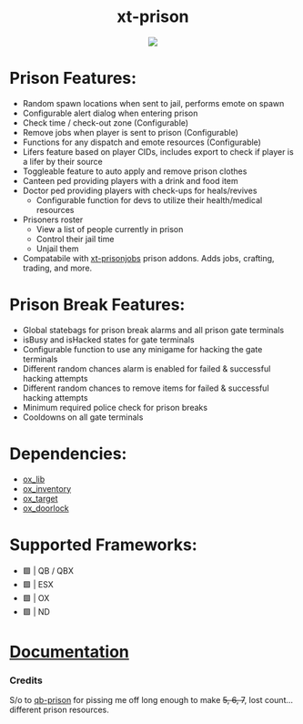 <div align="center">
  <h1>xt-prison</h1>
  <a href="https://dsc.gg/xtdev"> <img align="center" src="https://github.com/xT-Development/.github/assets/101474430/d2fbd286-a0d5-4056-95cd-22cb3f526283" /></a><br>
</div>

# Prison Features:
- Random spawn locations when sent to jail, performs emote on spawn
- Configurable alert dialog when entering prison
- Check time / check-out zone (Configurable)
- Remove jobs when player is sent to prison (Configurable)
- Functions for any dispatch and emote resources (Configurable)
- Lifers feature based on player CIDs, includes export to check if player is a lifer by their source
- Toggleable feature to auto apply and remove prison clothes
- Canteen ped providing players with a drink and food item
- Doctor ped providing players with check-ups for heals/revives
  - Configurable function for devs to utilize their health/medical resources
- Prisoners roster
  - View a list of people currently in prison
  - Control their jail time
  - Unjail them
- Compatabile with [xt-prisonjobs](https://xtdev.tebex.io/package/5226873) prison addons. Adds jobs, crafting, trading, and more.

# Prison Break Features:
- Global statebags for prison break alarms and all prison gate terminals
- isBusy and isHacked states for gate terminals
- Configurable function to use any minigame for hacking the gate terminals
- Different random chances alarm is enabled for failed & successful hacking attempts
- Different random chances to remove items for failed & successful hacking attempts
- Minimum required police check for prison breaks
- Cooldowns on all gate terminals

# Dependencies:
- [ox_lib](https://github.com/overextended/ox_lib/releases)
- [ox_inventory](https://github.com/overextended/ox_inventory/releases)
- [ox_target](https://github.com/overextended/ox_target/releases)
- [ox_doorlock](https://github.com/overextended/ox_doorlock/releases)

# Supported Frameworks:
- 🟩 | QB / QBX
- 🟩 | ESX
- 🟩 | OX
- 🟩 | ND

# [Documentation](https://xtdev.gitbook.io/xt-docs/free-resources/xt-prison)

### Credits
S/o to [qb-prison](https://i.giphy.com/media/v1.Y2lkPTc5MGI3NjExa2ZtbDFndTg2ZG83YmYycmZqdWkybWp1aDQ3dnE1YW9oNGl5YW55aiZlcD12MV9pbnRlcm5hbF9naWZfYnlfaWQmY3Q9Zw/OOQtlBzlVuiHe/giphy.gif) for pissing me off long enough to make ~~5, 6, 7~~, lost count... different prison resources.
